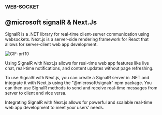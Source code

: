 ###  WEB-SOCKET
## @microsoft signalR & Next.Js

SignalR is a .NET library for real-time client-server communication using websockets. Next.js is a server-side rendering framework for React that allows for server-client web app development.


![GIF-prf10](https://github.com/kaiquye/-microsoft-signalr-nextjs-web-sockets/assets/69175890/698b309a-4a9e-463b-93e4-f0bdd9e29767)

Using SignalR with Next.js allows for real-time web app features like live chat, real-time notifications, and content updates without page refreshing.

To use SignalR with Next.js, you can create a SignalR server in .NET and integrate it with Next.js using the "@microsoft/signalr" npm package. You can then use SignalR methods to send and receive real-time messages from server to client and vice versa.

Integrating SignalR with Next.js allows for powerful and scalable real-time web app development to meet your users' needs.
